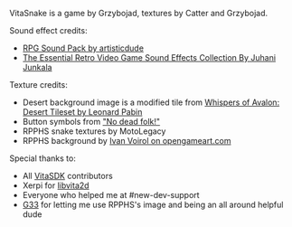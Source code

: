 VitaSnake is a game by Grzybojad, textures by Catter and Grzybojad.

Sound effect credits:  
* [RPG Sound Pack by artisticdude](https://opengameart.org/content/rpg-sound-pack)  
* [The Essential Retro Video Game Sound Effects Collection By Juhani Junkala](https://opengameart.org/content/512-sound-effects-8-bit-style)

Texture credits:
* Desert background image is a modified tile from [Whispers of Avalon: Desert Tileset by Leonard Pabin](https://opengameart.org/content/whispers-of-avalon-desert-tileset)
* Button symbols from ["No dead folk!"](https://nodeadfolk.wordpress.com/2014/04/10/free-ps-vita-buttons-more-work/)
* RPPHS snake textures by MotoLegacy
* RPPHS background by [Ivan Voirol on opengameart.com](https://opengameart.org/content/grid-hud)

Special thanks to:
* All [VitaSDK](https://github.com/vitasdk) contributors
* Xerpi for [libvita2d](https://github.com/xerpi/libvita2d)
* Everyone who helped me at #new-dev-support
* [G33](https://github.com/G333333) for letting me use RPPHS's image and being an all around helpful dude
